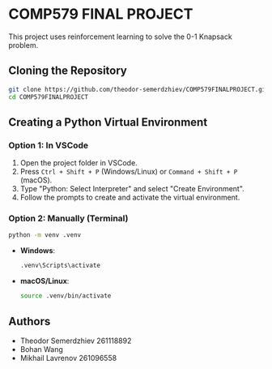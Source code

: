 # COMP579 FINAL PROJECT

This project uses reinforcement learning to solve the 0-1 Knapsack problem.

## Cloning the Repository
```bash
git clone https://github.com/theodor-semerdzhiev/COMP579FINALPROJECT.git
cd COMP579FINALPROJECT
```

## Creating a Python Virtual Environment
### Option 1: In VSCode
1. Open the project folder in VSCode.
2. Press `Ctrl + Shift + P` (Windows/Linux) or `Command + Shift + P` (macOS).
3. Type "Python: Select Interpreter" and select "Create Environment".
4. Follow the prompts to create and activate the virtual environment.

### Option 2: Manually (Terminal)
```bash
python -m venv .venv
```
- **Windows**: 
  ```bash
  .venv\Scripts\activate
  ```
- **macOS/Linux**: 
  ```bash
  source .venv/bin/activate
  ```

## Authors
- Theodor Semerdzhiev 261118892
- Bohan Wang
- Mikhail Lavrenov 261096558

